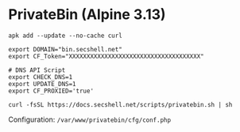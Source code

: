 # PrivateBin (Alpine 3.13)

```shell
apk add --update --no-cache curl

export DOMAIN="bin.secshell.net"
export CF_Token="XXXXXXXXXXXXXXXXXXXXXXXXXXXXXXXXXXXXX"

# DNS API Script
export CHECK_DNS=1
export UPDATE_DNS=1
export CF_PROXIED='true'

curl -fsSL https://docs.secshell.net/scripts/privatebin.sh | sh
```

Configuration: `/var/www/privatebin/cfg/conf.php`
